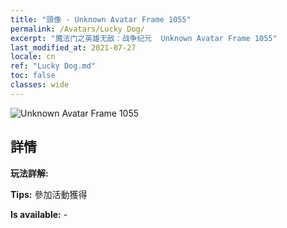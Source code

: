 ```yaml
---
title: "頭像 - Unknown Avatar Frame 1055"
permalink: /Avatars/Lucky Dog/
excerpt: "魔法门之英雄无敌：战争纪元  Unknown Avatar Frame 1055"
last_modified_at: 2021-07-27
locale: cn
ref: "Lucky Dog.md"
toc: false
classes: wide
---
```

 ![Unknown Avatar Frame 1055](/images/a/avatarFrame_55.png)

## 詳情

 **玩法詳解:**  

 **Tips:** 參加活動獲得 

 **Is available:**  - 

